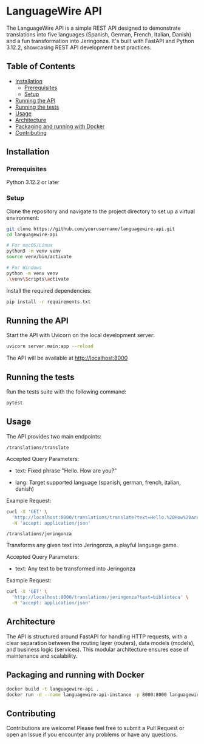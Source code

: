# LanguageWire API

The LanguageWire API is a simple REST API designed to demonstrate translations into five languages (Spanish, German, French, Italian, Danish) and a fun transformation into Jeringonza. It's built with FastAPI and Python 3.12.2, showcasing REST API development best practices.

## Table of Contents

- [Installation](#installation)
  - [Prerequisites](#prerequisites)
  - [Setup](#setup)
- [Running the API](#running-the-api)
- [Running the tests](#running-the-tests)
- [Usage](#usage)
- [Architecture](#architecture)
- [Packaging and running with Docker](#packaging-and-running-with-docker)
- [Contributing](#contributing)

## Installation

### Prerequisites

Python 3.12.2 or later

### Setup

Clone the repository and navigate to the project directory to set up a virtual environment:

```bash
git clone https://github.com/yourusername/languagewire-api.git
cd languagewire-api

# For macOS/Linux
python3 -m venv venv
source venv/bin/activate

# For Windows
python -m venv venv
.\venv\Scripts\activate
```

Install the required dependencies:

```bash
pip install -r requirements.txt
```

## Running the API

Start the API with Uvicorn on the local development server:

```bash
uvicorn server.main:app --reload
```

The API will be available at [http://localhost:8000](http://localhost:8000)

## Running the tests

Run the tests suite with the following command:

```bash
pytest
```

## Usage

The API provides two main endpoints:

```/translations/translate```

Accepted Query Parameters:

* text: Fixed phrase "Hello. How are you?"

* lang: Target supported language (spanish, german, french, italian, danish)

Example Request:

```bash
curl -X 'GET' \
  'http://localhost:8000/translations/translate?text=Hello.%20How%20are%20you%3F&lang=french' \
  -H 'accept: application/json'
```

```/translations/jeringonza```

Transforms any given text into Jeringonza, a playful language game.

Accepted Query Parameters:

* text: Any text to be transformed into Jeringonza

Example Request:

```bash
curl -X 'GET' \
  'http://localhost:8000/translations/jeringonza?text=biblioteca' \
  -H 'accept: application/json'
```

## Architecture

The API is structured around FastAPI for handling HTTP requests, with a clear separation between the routing layer (routers), data models (models), and business logic (services). This modular architecture ensures ease of maintenance and scalability.

## Packaging and running with Docker

```bash
docker build -t languagewire-api .
docker run -d --name languagewire-api-instance -p 8000:8000 languagewire-api
```

## Contributing

Contributions are welcome! Please feel free to submit a Pull Request or open an Issue if you encounter any problems or have any questions.
